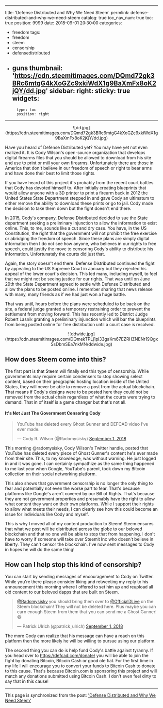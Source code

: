
---
title: 'Defense Distributed and Why We Need Steem'
permlink: defense-distributed-and-why-we-need-steem
catalog: true
toc_nav_num: true
toc: true
position: 9999
date: 2018-09-01 20:30:00
categories:
- freedom
tags:
- freedom
- steem
- censorship
- defensedistributed
- guns
thumbnail: 'https://cdn.steemitimages.com/DQmd72gk3BRc6mtgG4kXoGZc9xkiWdX1g9BaXmFx8oK2jQY/dd.jpg'
sidebar:
    right:
        sticky: true
widgets:
    -
        type: toc
        position: right
---


<center>![dd.jpg](https://cdn.steemitimages.com/DQmd72gk3BRc6mtgG4kXoGZc9xkiWdX1g9BaXmFx8oK2jQY/dd.jpg)</center>

Have you heard of Defense Distributed yet? You may have yet not even realized it. It is Cody Wilson's open-source organization that develops digital firearms files that you should be allowed to download from his site and use to print or mill your own firearms. Unfortunately there are those in America that don't believe in our freedom of speech or right to bear arms and have done their best to limit those rights.

If you have heard of this project it's probably from the recent court battles that Cody has devoted himself to. After initially creating blueprints that would allow anyone with a 3D printer to print a firearm back in 2012 the United States State Department stepped in and gave Cody an ultimatum to either remove the ability to download these prints or go to jail. Cody made the decision to take them down but the fight doesn't end there.

In 2015, Cody's company, Defense Distributed decided to sue the State department seeking a preliminary injunction to allow the information to exist online. This, to me, sounds like a cut and dry case. You have, in the US Constitution, the right that the government will not prohibit the free exercise or abridging the freedom of speech. Since these plans are simply digital information then I do not see how anyone, who believes in our rights to free speech, could justify the move to censoring Cody's ability to distribute his information. Unfortunately the courts did just that.

Again, the story doesn't end there. Defense Distributed continued the fight by appealing to the US Supreme Court in January but they rejected his appeal of the lower court's decision. This led many, including myself, to feel that we might not be seeing justice for our rights. That was until on June 29th the State Department agreed to settle with Defense Distributed and allow the plans to be posted online. I remember sharing that news release with many, many friends as if we had just won a huge battle.

That was until, hours before the plans were scheduled to be back on the site, a federal judge granted a temporary restraining order to prevent the settlement from moving forward. This has recently led to District Judge Robert Lasnik granting a preliminary injunction which will bar the blueprints from being posted online for free distribution until a court case is resolved. 

<center>![ddwide.jpg](https://cdn.steemitimages.com/DQmekTPLj1pi33gaKm67EZRHZNENr19QgxSsDbmSEa7nkMN/ddwide.jpg)</center>

## How does Steem come into this?

The first part is that Steem will finally end this type of censorship. While governments may require certain condensers to stop showing select content, based on their geographic hosting location inside of the United States, they will never be able to remove a post from the actual blockchain. That means if Cody's designs were to be posted here they could not be removed from the actual chain regardless of what the courts were trying to demand. That in of itself is a game changer but that's not all.

#### It's Not Just The Government Censoring Cody

<blockquote class="twitter-tweet" data-lang="en"><p lang="en" dir="ltr">YouTube has deleted every Ghost Gunner and DEFCAD video I’ve ever made.</p>&mdash; Cody R. Wilson (@Radomysisky) <a href="https://twitter.com/Radomysisky/status/1035918951845257216?ref_src=twsrc%5Etfw">September 1, 2018</a></blockquote>

This morning @radomysisky, Cody Wilson's Twitter handle, posted that YouTube has deleted every piece of Ghost Gunner's content he's ever made from their site. This, to my knowledge, was without warning. He just logged in and it was gone. I can certainly sympathize as the same thing happened to me last year when Google, YouTube's parent, took down my Bitcoin collection on their social networking platform.

This also shows that government censorship is no longer the only thing to fear and potentially not even the worse part to fear. That's because platforms like Google's aren't covered by our Bill of Rights. That's because they are not government properties and presumably have the right to allow what content they want on their own platforms. While I support their rights to allow what meets their needs, I can clearly see how this could become an issue for individuals like Cody and myself. 

This is why I moved all of my content production to Steem! Steem ensures that what we post will be distributed across the globe to our beloved blockchain and that no one will be able to stop that from happening. I don't have to worry if someone will take over Steemit Inc who doesn't believe in liberty. They can't censor the blockchain. I've now sent messages to Cody in hopes he will do the same thing!

## How can I help stop this kind of censorship?

You can start by sending messages of encouragement to Cody on Twitter. While you're there please consider liking and retweeting my reply to his announcement this morning where I offered to set him up and reupload all old content to our beloved dapps that are built on Steem.

<blockquote class="twitter-tweet" data-lang="en"><p lang="en" dir="ltr"><a href="https://twitter.com/Radomysisky?ref_src=twsrc%5Etfw">@Radomysisky</a> you should bring them over to <a href="https://twitter.com/OfficialDLive?ref_src=twsrc%5Etfw">@OfficialDLive</a> on the Steem blockchain! They will not be deleted here. Plus maybe you can earn enough Steem from them that you can send me a Ghost Gunner! 😄</p>&mdash; Patrick Ulrich (@patrick_ulrich) <a href="https://twitter.com/patrick_ulrich/status/1035920389824819200?ref_src=twsrc%5Etfw">September 1, 2018</a></blockquote>

The more Cody can realize that his message can have a reach on this platform then the more likely he will be willing to pursue using our platform. 

The second thing you can do is help fund Cody's battle against tyranny. If you head over to https://defcad.com/donate/ you will be able to join the fight by donating Bitcoin, Bitcoin Cash or good ole fiat. For the first time in my life I will encourage you to convert your funds to Bitcoin Cash to donate to this cause. That's because Bitcoin.com is sponsoring this project and will match any donations submitted using Bitcoin Cash. I don't even feel dirty to say that in this cause!

- - -

This page is synchronized from the post: ['Defense Distributed and Why We Need Steem'](https://steemit.com/@patrickulrich/defense-distributed-and-why-we-need-steem)
